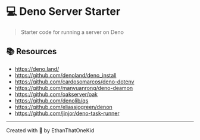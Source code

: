 # 💻 Deno Server Starter
> Starter code for running a server on Deno

## 📚 Resources
* https://deno.land/
* https://github.com/denoland/deno_install
* https://github.com/cardosomarcos/deno-dotenv
* https://github.com/manyuanrong/deno-deamon
* https://github.com/oakserver/oak
* https://github.com/denolib/qs
* https://github.com/eliassjogreen/denon
* https://github.com/jinjor/deno-task-runner

---

Created with 🦕 by EthanThatOneKid